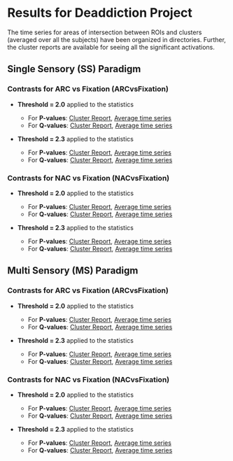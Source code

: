 # Results for Deaddiction Project

The time series for areas of intersection between ROIs and clusters (averaged over all the subjects) have been organized in directories. Further, the cluster reports are available for seeing all the significant activations.

## Single Sensory (SS) Paradigm

### Contrasts for ARC vs Fixation (ARCvsFixation)
* **Threshold = 2.0** applied to the statistics
	 * For **P-values**: [Cluster Report](results_20200116/SS/ARCvsFixation/logP_report/report_at_thr_2.0/report.txt), [Average time series](http://htmlpreview.github.io/?https://github.com/singlakdeepak/Wiki/tree/master/deaddiction_analysis/thresholded_at_5_cont_masked/SS/ARCvsFixation/thresolded_at_2.0/P_masks/bokeh_timeseries_plot.html)
	 * For **Q-values**: [Cluster Report](results_20200116/SS/ARCvsFixation/logQ_report/report_at_thr_2.0/report.txt), [Average time series](http://htmlpreview.github.io/?https://github.com/singlakdeepak/Wiki/tree/master/deaddiction_analysis/thresholded_at_5_cont_masked/SS/ARCvsFixation/thresolded_at_2.0/Q_masks/bokeh_timeseries_plot.html)

* **Threshold = 2.3** applied to the statistics
	 * For **P-values**: [Cluster Report](results_20200116/SS/ARCvsFixation/logP_report/report_at_thr_2.3/report.txt), [Average time series](http://htmlpreview.github.io/?https://github.com/singlakdeepak/Wiki/tree/master/deaddiction_analysis/thresholded_at_5_cont_masked/SS/ARCvsFixation/thresolded_at_2.3/P_masks/bokeh_timeseries_plot.html)
	 * For **Q-values**: [Cluster Report](results_20200116/SS/ARCvsFixation/logQ_report/report_at_thr_2.3/report.txt), [Average time series](http://htmlpreview.github.io/?https://github.com/singlakdeepak/Wiki/tree/master/deaddiction_analysis/thresholded_at_5_cont_masked/SS/ARCvsFixation/thresolded_at_2.3/Q_masks/bokeh_timeseries_plot.html)


### Contrasts for NAC vs Fixation (NACvsFixation)
* **Threshold = 2.0** applied to the statistics
	 * For **P-values**: [Cluster Report](results_20200116/SS/NACvsFixation/logP_report/report_at_thr_2.0/report.txt), [Average time series](http://htmlpreview.github.io/?https://github.com/singlakdeepak/Wiki/tree/master/deaddiction_analysis/thresholded_at_5_cont_masked/SS/NACvsFixation/thresolded_at_2.0/P_masks/bokeh_timeseries_plot.html)
	 * For **Q-values**: [Cluster Report](results_20200116/SS/NACvsFixation/logQ_report/report_at_thr_2.0/report.txt), [Average time series](http://htmlpreview.github.io/?https://github.com/singlakdeepak/Wiki/tree/master/deaddiction_analysis/thresholded_at_5_cont_masked/SS/NACvsFixation/thresolded_at_2.0/Q_masks/bokeh_timeseries_plot.html)

* **Threshold = 2.3** applied to the statistics
	 * For **P-values**: [Cluster Report](results_20200116/SS/NACvsFixation/logP_report/report_at_thr_2.3/report.txt), [Average time series](http://htmlpreview.github.io/?https://github.com/singlakdeepak/Wiki/tree/master/deaddiction_analysis/thresholded_at_5_cont_masked/SS/NACvsFixation/thresolded_at_2.3/P_masks/bokeh_timeseries_plot.html)
	 * For **Q-values**: [Cluster Report](results_20200116/SS/NACvsFixation/logQ_report/report_at_thr_2.3/report.txt), [Average time series](http://htmlpreview.github.io/?https://github.com/singlakdeepak/Wiki/tree/master/deaddiction_analysis/thresholded_at_5_cont_masked/SS/NACvsFixation/thresolded_at_2.3/Q_masks/bokeh_timeseries_plot.html)



## Multi Sensory (MS) Paradigm

### Contrasts for ARC vs Fixation (ARCvsFixation)
* **Threshold = 2.0** applied to the statistics
	 * For **P-values**: [Cluster Report](results_20200116/MS/ARCvsFixation/logP_report/report_at_thr_2.0/report.txt), [Average time series](http://htmlpreview.github.io/?https://github.com/singlakdeepak/Wiki/tree/master/deaddiction_analysis/thresholded_at_5_cont_masked/MS/ARCvsFixation/thresolded_at_2.0/P_masks/bokeh_timeseries_plot.html)
	 * For **Q-values**: [Cluster Report](results_20200116/MS/ARCvsFixation/logQ_report/report_at_thr_2.0/report.txt), [Average time series](http://htmlpreview.github.io/?https://github.com/singlakdeepak/Wiki/tree/master/deaddiction_analysis/thresholded_at_5_cont_masked/MS/ARCvsFixation/thresolded_at_2.0/Q_masks/bokeh_timeseries_plot.html)

* **Threshold = 2.3** applied to the statistics
	 * For **P-values**: [Cluster Report](results_20200116/MS/ARCvsFixation/logP_report/report_at_thr_2.3/report.txt), [Average time series](http://htmlpreview.github.io/?https://github.com/singlakdeepak/Wiki/tree/master/deaddiction_analysis/thresholded_at_5_cont_masked/MS/ARCvsFixation/thresolded_at_2.3/P_masks/bokeh_timeseries_plot.html)
	 * For **Q-values**: [Cluster Report](results_20200116/MS/ARCvsFixation/logQ_report/report_at_thr_2.3/report.txt), [Average time series](http://htmlpreview.github.io/?https://github.com/singlakdeepak/Wiki/tree/master/deaddiction_analysis/thresholded_at_5_cont_masked/MS/ARCvsFixation/thresolded_at_2.3/Q_masks/bokeh_timeseries_plot.html)


### Contrasts for NAC vs Fixation (NACvsFixation)
* **Threshold = 2.0** applied to the statistics
	 * For **P-values**: [Cluster Report](results_20200116/MS/NACvsFixation/logP_report/report_at_thr_2.0/report.txt), [Average time series](http://htmlpreview.github.io/?https://github.com/singlakdeepak/Wiki/tree/master/deaddiction_analysis/thresholded_at_5_cont_masked/MS/NACvsFixation/thresolded_at_2.0/P_masks/bokeh_timeseries_plot.html)
	 * For **Q-values**: [Cluster Report](results_20200116/MS/NACvsFixation/logQ_report/report_at_thr_2.0/report.txt), [Average time series](http://htmlpreview.github.io/?https://github.com/singlakdeepak/Wiki/tree/master/deaddiction_analysis/thresholded_at_5_cont_masked/MS/NACvsFixation/thresolded_at_2.0/Q_masks/bokeh_timeseries_plot.html)

* **Threshold = 2.3** applied to the statistics
	 * For **P-values**: [Cluster Report](results_20200116/MS/NACvsFixation/logP_report/report_at_thr_2.3/report.txt), [Average time series](http://htmlpreview.github.io/?https://github.com/singlakdeepak/Wiki/tree/master/deaddiction_analysis/thresholded_at_5_cont_masked/MS/NACvsFixation/thresolded_at_2.3/P_masks/bokeh_timeseries_plot.html)
	 * For **Q-values**: [Cluster Report](results_20200116/MS/NACvsFixation/logQ_report/report_at_thr_2.3/report.txt), [Average time series](http://htmlpreview.github.io/?https://github.com/singlakdeepak/Wiki/tree/master/deaddiction_analysis/thresholded_at_5_cont_masked/MS/NACvsFixation/thresolded_at_2.3/Q_masks/bokeh_timeseries_plot.html)



